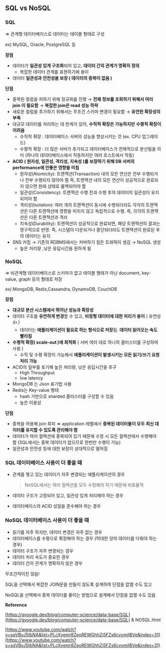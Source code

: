## SQL vs NoSQL

### SQL

⇒ 관계형 데이터베이스로 데이터는 테이블 형태로 구성

ex) MySQL, Oracle, PostgreSQL 등

**장점**

- 데이터가 **일관성 있게 구조화**되어 있고, **데이터 간의 관계가 명확히 정의**
    - 복잡한 데이터 관계를 표현하기에 용이
- 데이터 **일관성과 안전성을 보장 ( 데이터의 중복이 없음 )**


**단점**

- 중복된 컬럼을 피하기 위해 정규화를 진행 → **전체 정보를 조회하기 위해서 여러 join 이 필요함** → **복잡한 join은 read 성능 하락**
- 새로운 컬럼을 추가하기 위해서는 무조건 스키마 변경이 필요함 → **유연한 확장성의 부족**
- 대규모 데이터를 처리하는 데 한계가 있어, **수직적 확장은 가능하지만** **수평적 확장이 어려움**
    - 수직적 확장 : 데이터베이스 서버의 성능을 향상시키는 것 (ex. CPU 업그레이드)
    - 수평적 확장 : 더 많은 서버가 추가되고 데이터베이스가 전체적으로 분산됨을 의미 (하나의 데이터베이스에서 작동하지만 여러 호스트에서 작동)
- **ACID ( 원자성, 일관성, 격리성, 지속성 )를 보장하기 위해 DB 서버의 performance에 안좋은 영향을 미침**
    - 원자성(Atomicity): 트랜잭션(Transaction) 내의 모든 연산은 전부 수행되거나 전부 수행되지 않아야 함 즉, 트랜잭션 내의 모든 연산이 성공적으로 완료되지 않으면 원래 상태로 롤백되어야 함
    - 일관성(Consistency): 트랜잭션 수행 전과 수행 후의 데이터의 일관성이 유지되어야 함
    - 격리성(Isolation): 여러 개의 트랜잭션이 동시에 수행되더라도 각각의 트랜잭션은 다른 트랜잭션에 영향을 미치지 않고 독립적으로 수행. 즉, 각각의 트랜잭션은 다른 트랜잭션과 격리
    - 지속성(Durability): 트랜잭션이 성공적으로 완료되면, 해당 트랜잭션의 결과는 영구적으로 반영. 즉, 시스템이 다운되거나 중단되더라도 트랜잭션이 완료된 후의 데이터는 유지
- SNS 커짐 → 기존의 RDBMS에서는 커버하기 힘든 트래픽이 생김 → NoSQL 생성
    - 높은 처리량 ,낮은 응답시간을 원하게 됨

### NoSQL

⇒ 비관계형 데이터베이스로 스키마가 없고 테이블 형태가 아닌 document, key-value, graph 등의 형태로 저장

ex) MongoDB, Redis,Cassandra, DynamoDB, CouchDB

**장점**

- **대규모 분산 시스템에서 뛰어난 성능과 확장성**
- 데이터 구조를 **유연하게 변경**할 수 있고, **비정형 데이터에 대한 처리가 용이** ( 유연성 👍 )
    - 데이터는 **애플리케이션이 필요로 하는 형식으로 저장**됨. **데이터 읽어오는 속도 빨라짐**
- **수평적 확장( scale-out )에 최적화** ( 서버 여러 대로 하나의 클러스터를 구성하여 사용 )
    - 수직 및 수평 확장이 가능해서 **애플리케이션이 발생시키는 모든 읽기/쓰기 요청 처리 가능**
- ACID의 일부를 포기해 높은 처리량, 낮은 응답시간을 추구
    - High Throughput
    - low latency
- MongoDB 는 Json 표기법 사용
- Redis는 Key-value 형태
    - hash 기반으로 sharded 클러스터를 구성할 수 있음
    - 높은 이용성

**단점**

- 중복을 허용해 join 회피 ⇒ application 레벨에서 **중복된 데이터들이 모두 최신 데이터를 유지할 수 있도록 관리해야 함**
- 데이터가 여러 컬렉션에 중복되어 있기 때문에 수정 시 모든 컬렉션에서 수행해야 함 (SQL에서는 중복 데이터가 없으므로 한번만 수행이 가능)
- 일관성과 안전성 등에 대한 보장이 상대적으로 떨어짐

### **SQL 데이터베이스 사용이 더 좋을 때**

- 관계를 맺고 있는 데이터가 자주 변경되는 애플리케이션의 경우
    
    > NoSQL에서는 여러 컬렉션을 모두 수정해야 하기 때문에 비효율적
    > 
- 데이터 구조가 고정되어 있고, 일관성 있게 처리해야 하는 경우
- 데이터베이스의 ACID 성질을 준수해야 하는 경우

### **NoSQL 데이터베이스 사용이 더 좋을 때**

- 읽기를 자주 하지만, 데이터 변경은 자주 없는 경우
- 데이터베이스를 수평으로 확장해야 하는 경우 (막대한 양의 데이터를 다뤄야 하는 경우)
- 데이터 구조가 자주 변경되는 경우
- 데이터 처리 속도가 중요한 경우
- 데이터 간의 관계가 명확하지 않은 경우

무조건적이진 않음!

SQL을 선택해서 복잡한 JOIN문을 만들지 않도록 설계하여 단점을 없앨 수도 있고

NoSQL을 선택해서 중복 데이터를 줄이는 방법으로 설계해서 단점을 없앨 수도 있음

**Reference**

[https://gyoogle.dev/blog/computer-science/data-base/SQL](https://gyoogle.dev/blog/computer-science/data-base/SQL) & NOSQL.html

[https://www.youtube.com/watch?v=sqVByJ5tbNA&list=PLcXyemr8ZeoREWGhhZi5FZs6cvymjIBVe&index=31](https://www.youtube.com/watch?v=sqVByJ5tbNA&list=PLcXyemr8ZeoREWGhhZi5FZs6cvymjIBVe&index=31)
